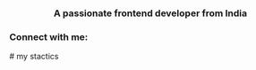 <h3 align="center">A passionate frontend developer from India</h3>

<h3 align="left">Connect with me:</h3>
<p align="left">
</p>
# my stactics 
<!---
michael34df/michael34df is a ✨ special ✨ repository because its `README.md` (this file) appears on your GitHub profile.
You can click the Preview link to take a look at your changes.
--->
